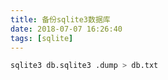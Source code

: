 ```yaml
---
title: 备份sqlite3数据库
date: 2018-07-07 16:26:40
tags: [sqlite]
---
```


```bash
sqlite3 db.sqlite3 .dump > db.txt
```
